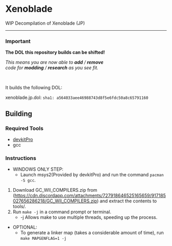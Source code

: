 # Xenoblade
WIP Decompilation of Xenoblade (JP)

---

### Important

**The DOL this repository builds can be shifted!**

*This means you are now able to* ***add*** */* ***remove*** <br>
*code for* ***modding*** */* ***research*** *as you see fit.*

<br>

It builds the following DOL:

xenoblade.jp.dol: `sha1: a564033aee46988743d8f5e6fdc50a8c65791160`

## Building

### Required Tools
* [devkitPro](https://devkitpro.org/wiki/Getting_Started)
* gcc

### Instructions

* WINDOWS ONLY STEP:
	- Launch msys2(Provided by devkitPro) and run the command `pacman -S gcc`.
	
1. Download GC_WII_COMPILERS.zip from (https://cdn.discordapp.com/attachments/727918646525165659/917185027656286218/GC_WII_COMPILERS.zip) and extract the contents to tools/.
2. Run `make -j` in a command prompt or terminal.
	- -j Allows make to use multiple threads, speeding up the process.

* OPTIONAL:
	- To generate a linker map (takes a considerable amount of time), run `make MAPGENFLAG=1 -j`
